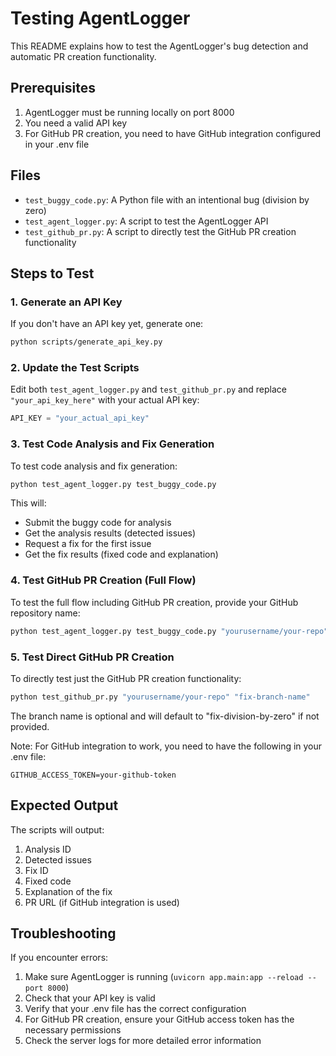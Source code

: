 # Testing AgentLogger

This README explains how to test the AgentLogger's bug detection and automatic PR creation functionality.

## Prerequisites

1. AgentLogger must be running locally on port 8000
2. You need a valid API key
3. For GitHub PR creation, you need to have GitHub integration configured in your .env file

## Files

- `test_buggy_code.py`: A Python file with an intentional bug (division by zero)
- `test_agent_logger.py`: A script to test the AgentLogger API
- `test_github_pr.py`: A script to directly test the GitHub PR creation functionality

## Steps to Test

### 1. Generate an API Key

If you don't have an API key yet, generate one:

```bash
python scripts/generate_api_key.py
```

### 2. Update the Test Scripts

Edit both `test_agent_logger.py` and `test_github_pr.py` and replace `"your_api_key_here"` with your actual API key:

```python
API_KEY = "your_actual_api_key"
```

### 3. Test Code Analysis and Fix Generation

To test code analysis and fix generation:

```bash
python test_agent_logger.py test_buggy_code.py
```

This will:
- Submit the buggy code for analysis
- Get the analysis results (detected issues)
- Request a fix for the first issue
- Get the fix results (fixed code and explanation)

### 4. Test GitHub PR Creation (Full Flow)

To test the full flow including GitHub PR creation, provide your GitHub repository name:

```bash
python test_agent_logger.py test_buggy_code.py "yourusername/your-repo"
```

### 5. Test Direct GitHub PR Creation

To directly test just the GitHub PR creation functionality:

```bash
python test_github_pr.py "yourusername/your-repo" "fix-branch-name"
```

The branch name is optional and will default to "fix-division-by-zero" if not provided.

Note: For GitHub integration to work, you need to have the following in your .env file:

```
GITHUB_ACCESS_TOKEN=your-github-token
```

## Expected Output

The scripts will output:
1. Analysis ID
2. Detected issues
3. Fix ID
4. Fixed code
5. Explanation of the fix
6. PR URL (if GitHub integration is used)

## Troubleshooting

If you encounter errors:

1. Make sure AgentLogger is running (`uvicorn app.main:app --reload --port 8000`)
2. Check that your API key is valid
3. Verify that your .env file has the correct configuration
4. For GitHub PR creation, ensure your GitHub access token has the necessary permissions
5. Check the server logs for more detailed error information 